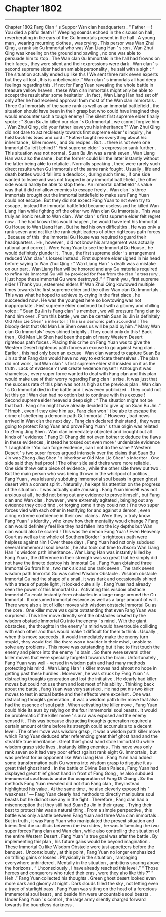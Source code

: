 
# Chapter 1802


---

Chapter 1802 Fang Clan “ s Suppor
Wan clan headquarters .
“ Father —! You died a pitiful death !” Weeping sounds echoed in the discussion hall , reverberating in the ears of the Gu Immortals present in the hall .
A young man , wearing mourning clothes , was crying .
This person was Wan Zhui Qing , a rank six Gu Immortal who was Wan Liang Han ’ s son .
Wan Zhui Qing was kneeling on the ground and bawling , no one was able to persuade him to stop .
The Wan clan Gu Immortals in the hall had frowns on their faces , they were silent and their expressions were dark .
Wan clan ’ s second supreme elder had an amiable personality , he said with a sigh : “ The situation actually ended up like this ! We sent three rank seven experts but they all lost , this is unbelievable .”
Wan clan ’ s immortals all had deep feelings regarding this .
If not for Fang Yuan revealing the whole battle in treasure yellow heaven , these Wan clan immortals might only be able to accept the result after some hesitation .
In fact , Wan Liang Han had set off only after he had received approval from most of the Wan clan immortals .
Three Gu Immortals of the same rank as well as an immortal battlefield , the situation should have been in their grasp but who could have imagined they would encounter such a tough enemy !
The silent first supreme elder finally spoke : “ Suan Bu Jin killed our clan ’ s Gu Immortal , we cannot forgive him . Wan Zhui Qing , did your father leave you his inheritance ?”
Wan Zhui Qing did not dare to act recklessly towards first supreme elder ’ s inquiry , he held back his tears and said : “ Father taught me everything about his inheritance , killer moves , and Gu recipes . But … there is not even one Immortal Gu left behind !”
First supreme elder ’ s expression sank further .
This situation was not normal . Suan Bu Jin was a rank seven , Wan Liang Han was also the same , but the former could kill the latter instantly without the latter being able to retaliate .
Normally speaking , there were rarely such direct results when Gu Immortals of the same rank fought . Usually , life and death battles would fall into a deadlock , during such times , if one side wanted to leave and was not trapped in any immortal battlefield , the other side would hardly be able to stop them .
An immortal battlefield ’ s value was that it did not allow enemies to escape freely .
Wan clan ’ s three immortals brought out the immortal battlefield to make sure Fang Yuan could not escape . But they did not expect Fang Yuan to not even try to escape , instead the immortal battlefield became useless and he killed Wan Liang Han while fighting off the other two Wan clan Gu Immortals .
This was truly an ironic result to Wan clan .
Wan clan ’ s first supreme elder felt regret now .
If he had known this would happen , he would have lent his Immortal Gu House to Wan Liang Han .
But he had his own difficulties .
He was only a rank seven and not like the rank eight leaders of other righteous path forces . Because of this , the Immortal Gu House was required to guard their headquarters .
He , however , did not know his arrangement was actually rational and correct . Were Fang Yuan to see the Immortal Gu House , he would definitely plunder it . Thus , the first supreme elder ’ s arrangement reduced Wan clan ’ s losses instead .
First supreme elder sighed in his head before saying to Wan Zhui Qing : “ Wan Liang Han ’ s death was a mistake on our part . Wan Liang Han will be honored and any Gu materials required to refine his Immortal Gu will be provided for free from the clan ’ s treasury . I just hope these Immortal Gu were destroyed .”
“ Thank you , first supreme elder ! Thank you , esteemed elders !!” Wan Zhui Qing kowtowed multiple times towards the first supreme elder and the other Wan clan Gu Immortals .
This was what he hoped to achieve by crying in the first place , he succeeded now .
He was the youngest here so kowtowing was not inappropriate .
First supreme elder continued but with a gloomy and chilling voice : “ Suan Bu Jin is Fang clan ’ s member , we will pressure Fang clan to hand him over . From this battle , we can be certain Suan Bu Jin is definitely Old Man Lie Shen ’ s inheritor ! This is a demonic path scoundrel ! The bloody debt that Old Man Lie Shen owes us will be paid by him .”
Many Wan clan Gu Immortals ’ eyes shined brightly .
They could only do this !
Back then , Old Man Lie Shen had been the pain of many Western Desert righteous path forces . Placing this crime on Fang Yuan was to give the Western Desert righteous path forces an excuse to go against Fang clan .
Earlier , this had only been an excuse .
Wan clan wanted to capture Suan Bu Jin so that Fang clan would have no way to extricate themselves . The plan did not work , but Wan clan ’ s first supreme elder still insisted on it as the truth .
Lack of evidence ?
I will create evidence myself !
Although it was shameless , every super force wanted to deal with Fang clan and this plan would make use of their worry regarding Fang clan ’ s rise .
It was just that the success rate of this plan was not as high as the previous plan .
Wan clan ’ s Gu Immortal died in the battle and it was even publicized . They could not let this go !
Wan clan had no option but to continue with this excuse !
Second supreme elder heaved a deep sigh : “ The situation might not be that bad . Fang clan might have already decided to give up on Suan Bu Jin .”
“ Hmph , even if they give him up , Fang clan won ’ t be able to escape the crime of sheltering a demonic path Gu Immortal .”
However , bad news arrived in Wan clan the next day .
Fang clan declared their stand , they were going to protect Fang Yuan and prove Fang Yuan ’ s true origin was related to Zheng Jing Shen .
Wan clan immediately objected and brought out all kinds of ‘ evidence ’.
Fang Di Chang did not even bother to deduce the flaws in these evidences , instead he tossed out even more ‘ undeniable evidence ’!
Laughable !
You can forge evidence , can I not do the same ?
Western Desert ’ s two super forces argued intensely over the claims that Suan Bu Jin was Zheng Jing Shen ’ s inheritor or Old Man Lie Shen ’ s inheritor .
One side said they had proof ! The other side said theirs were more reliable .
One side threw out a piece of evidence , while the other side threw out two .
But the main person who was being thrown in the whirlpool of politics , Fang Yuan , was leisurely subduing immemorial soul beasts in green ghost desert with a content spirit .
Naturally , he kept his attention on the progress of the situation .
It was actually quite amusing .
Fang Yuan himself was not anxious at all , he did not bring out any evidence to prove himself , but Fang clan and Wan clan , however , were extremely agitated , bringing out any evidence they could find , or forging some if they could not !
The two super forces vied with each other in testifying for and against a demon , even airing extreme confidence in their own claims .
Were they to truly know Fang Yuan ’ s identity , who knew how their mentality would change ?
Fang clan would definitely feel like they had fallen into the icy depths but Wan clan would also be scared !
This was the demon Fang Yuan !
Even Heavenly Court as well as the whole of Southern Border ’ s righteous path were helpless against him !
Over these days , Fang Yuan had not only subdued several immemorial soul beasts , he also took out time to absorb Wan Liang Han ’ s wisdom path inheritance .
Wan Liang Han was instantly killed by Fang Yuan , the difference in their strength was so great that he simply did not have the time to destroy his Immortal Gu .
Fang Yuan obtained three Immortal Gu from him , two rank six and one rank seven .
The rank seven wisdom path Immortal Gu was called Wisdom Obstacle . Wisdom obstacle Immortal Gu had the shape of a snail , it was dark and occasionally shined with a trace of purple light , it looked quite silly .
Fang Yuan had already seen the power of this Immortal Gu .
Activating this wisdom obstacle Immortal Gu could instantly form obstacles in a large range around the Gu Immortal . It consumed immortal essence as well as a large amount of will .
There were also a lot of killer moves with wisdom obstacle Immortal Gu as the core .
One killer move was quite outstanding that even Fang Yuan was surprised .
This killer move directly sent the obstacles created by the wisdom obstacle Immortal Gu into the enemy ’ s mind . With the giant obstacles , the thoughts in the enemy ’ s mind would have trouble colliding with each other and thus would make it difficult for them to think .
Usually , when this move succeeds , it would immediately make the enemy turn stupid , they would feel like there was a boulder in their mind , unable to solve any problems .
This move was outstanding but it had to first touch the enemy and pierce into the enemy ’ s brain .
So there were several other killer moves that were specially targeted towards the brain .
Unfortunately , Fang Yuan was well - versed in wisdom path and had many methods protecting his mind . Wan Liang Han ’ s killer moves had almost no hope in getting past these hurdles .
Moreover , he was struck by Fang Yuan ’ s distracting thoughts generation and lost the initiative . He clearly had killer moves but could not use them and lost most of his ability .
Thinking back about the battle , Fang Yuan was very satisfied .
He had put his two killer moves to test in actual battle and their effects were excellent .
One was distracting thoughts generation , it was a wisdom path killer move that also had the essence of soul path . When activating the killer move , Fang Yuan could hide its aura by relying on the four immemorial soul beasts .
It would be problematic if the killer move ’ s aura was exposed and the enemy sensed it . This was because distracting thoughts generation required a certain amount of time before its strength could accumulate to a decent level .
The other move was wisdom grasp , it was a wisdom path killer move which Fang Yuan deduced after referencing great thief ghost hand and the steal life true inheritance .
Great thief ghost hand stole Immortal Gu while wisdom grasp stole lives , instantly killing enemies .
This move was only rank seven so it had very poor effect against rank eight Gu Immortals , but was perfect for an opponent like Wan Liang Han . Fang Yuan had added some transformation path Gu worms into wisdom grasp to disguise it as great thief ghost hand .
In the battle of Divine Bean Palace , Fang Yuan had displayed great thief ghost hand in front of Fang Gong , he also subdued immemorial soul beasts under the cooperation of Fang Di Chang .
So the methods Fang Yuan revealed did not stun Fang clan , they instead highlighted his value .
At the same time , he also cleverly exposed his ‘ weakness ’ — Fang Yuan clearly had methods to directly manipulate soul beasts but he did not use any in the fight .
Therefore , Fang clan had a misconception that they still had Suan Bu Jin in their grasp . Trying their best to protect him was a natural thing .
From a simple perspective , this battle was only a battle between Fang Yuan and three Wan clan immortals . But in truth , it was Fang Yuan who manipulated the present situation and intensified the conflicts between the two sides , he was influencing the two super forces Fang clan and Wan clan , while also controlling the situation of the entire Western Desert .
Fang Yuan ’ s true goal was after the battle . By implementing this plan , his future gains would be beyond imagination . These Immortal Gu like Wisdom Obstacle were just appetizers before the banquet .
Unconsciously , at this point , Fang Yuan no longer emphasized on trifling gains or losses .
Physically in the situation , rampaging everywhere unhindered .
Mentally in the situation , ambitions soaring above the horizons .
“ Unconsciously , I have already reached this level .”
“ Those heroes and conquerors who ruled their eras , were they also like this ?”
“ Heh .”
Fang Yuan collected his thoughts .
Green ghost desert looked even more dark and gloomy at night .
Dark clouds filled the sky , not letting even a trace of starlight pass .
Fang Yuan was sitting on the head of a ferocious immemorial soul beast , and beside him were uncountable soul beasts .
Under Fang Yuan ’ s control , the large army silently charged forward towards the boundless darkness .

---


